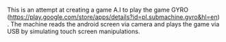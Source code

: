 This is an attempt at creating a game A.I to play the game GYRO (https://play.google.com/store/apps/details?id=pl.submachine.gyro&hl=en) . The machine reads the android screen via camera and plays the game via USB by simulating touch screen manipulations.